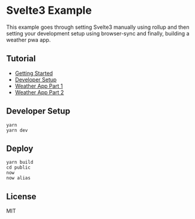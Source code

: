 # Svelte3 Example

This example goes through setting Svelte3 manually using rollup and then setting your development setup using browser-sync and finally, building a weather pwa app.

## Tutorial

* [Getting Started](getting-started.md)
* [Developer Setup](developer-setup.md)
* [Weather App Part 1](weather-app-demo.md)
* [Weather App Part 2](weather-app-demo2.md)

## Developer Setup

```
yarn
yarn dev
```

## Deploy

```
yarn build
cd public
now
now alias
```

## License

MIT


